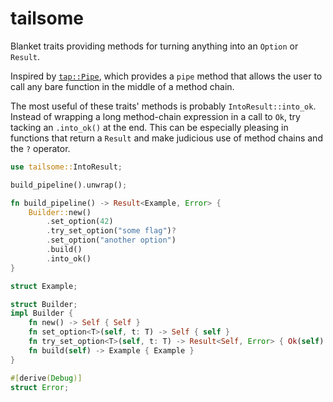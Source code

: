 # tailsome

Blanket traits providing methods for turning anything into an `Option` or `Result`.

Inspired by [`tap::Pipe`](https://docs.rs/tap/1.0.1/tap/pipe/trait.Pipe.html), which provides
a `pipe` method that allows the user to call any bare function in the middle of a method chain.

The most useful of these traits' methods is probably `IntoResult::into_ok`. Instead of wrapping
a long method-chain expression in a call to `Ok`, try tacking an `.into_ok()` at the end. This can
be especially pleasing in functions that return a `Result` and make judicious use of method
chains and the `?` operator.

```rust
use tailsome::IntoResult;

build_pipeline().unwrap();

fn build_pipeline() -> Result<Example, Error> {
    Builder::new()
        .set_option(42)
        .try_set_option("some flag")?
        .set_option("another option")
        .build()
        .into_ok()
}

struct Example;

struct Builder;
impl Builder {
    fn new() -> Self { Self }
    fn set_option<T>(self, t: T) -> Self { self }
    fn try_set_option<T>(self, t: T) -> Result<Self, Error> { Ok(self) }
    fn build(self) -> Example { Example }
}

#[derive(Debug)]
struct Error;
```

